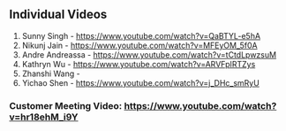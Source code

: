 ## Individual Videos

1. Sunny Singh - https://www.youtube.com/watch?v=QaBTYL-e5hA
2. Nikunj Jain - https://www.youtube.com/watch?v=MFEyOM_5f0A
3. Andre Andreassa - https://www.youtube.com/watch?v=tCtdLpwzsuM 
4. Kathryn Wu - https://www.youtube.com/watch?v=ARVFpIRTZys
5. Zhanshi Wang - 
6. Yichao Shen - https://www.youtube.com/watch?v=j_DHc_smRyU


### Customer Meeting Video: https://www.youtube.com/watch?v=hr18ehM_i9Y
